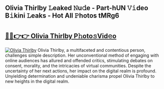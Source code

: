 ## Olivia Thirlby 𝙻eaked 𝙽u𝚍e - Part-hUN 𝚅𝚒deo B𝚒kini 𝙻eaks - Hot All 𝙿hotos tMRg6

# <h2><a href="http://ld3lz1.urlbe.top/?page=Olivia+Thirlby">🔗🔗👉👉 Olivia Thirlby P𝚑oto𝚜Vid𝚎o</a></h2>

[![Olivia Thirlby](https://i.imgur.com/eBuTRDB.gif)](http://ld3lz1.urlbe.top/?page=Olivia+Thirlby)
Olivia Thirlby, a multifaceted and contentious person, challenges simple description. Her unconventional method of engaging with online audiences has allured and offended critics, stimulating debates on consent, morality, and the intricacies of virtual communities. Despite the uncertainty of her next actions, her impact on the digital realm is profound. Unyielding determination and undeniable charisma propel Olivia Thirlby to new heights in the digital realm.
